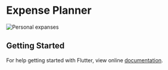 # Expense Planner

![Personal expanses](https://user-images.githubusercontent.com/74393555/99682300-e3ce1580-2aa0-11eb-94ab-c7637ce19734.png)


## Getting Started

For help getting started with Flutter, view online [documentation](http://flutter.dev/).
